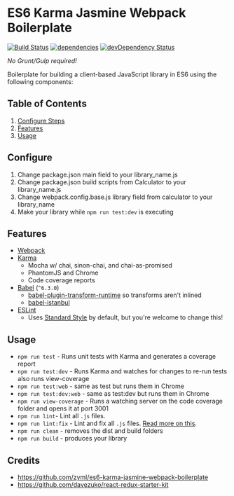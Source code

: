 # ES6 Karma Jasmine Webpack Boilerplate
[![Build Status](https://travis-ci.org/CurtisHumphrey/es6-library-boilerplate.svg?branch=master)](https://travis-ci.org/CurtisHumphrey/es6-library-boilerplate)
[![dependencies](https://david-dm.org/CurtisHumphrey/es6-library-boilerplate.svg)](https://david-dm.org/CurtisHumphrey/es6-library-boilerplate)
[![devDependency Status](https://david-dm.org/CurtisHumphrey/es6-library-boilerplate/dev-status.svg)](https://david-dm.org/CurtisHumphrey/es6-library-boilerplate#info=devDependencies)

_No Grunt/Gulp required!_

Boilerplate for building a client-based JavaScript library in ES6 using the following components:

Table of Contents
-----------------
1. [Configure Steps](#configure)
1. [Features](#features)
1. [Usage](#usage)


Configure
---------

1. Change package.json main field to your library_name.js
2. Change package.json build scripts from Calculator to your library_name.js
3. Change webpack.config.base.js library field from calculator to your library_name
4. Make your library while `npm run test:dev` is executing

Features
--------

* [Webpack](https://github.com/webpack/webpack)
* [Karma](https://github.com/karma-runner/karma)
  * Mocha w/ chai, sinon-chai, and chai-as-promised
  * PhantomJS and Chrome
  * Code coverage reports
* [Babel](https://github.com/babel/babel) (`^6.3.0`)
  * [babel-plugin-transform-runtime](https://www.npmjs.com/package/babel-plugin-transform-runtime) so transforms aren't inlined
  * [babel-istanbul](https://github.com/ambitioninc/babel-istanbul)
* [ESLint](http://eslint.org)
  * Uses [Standard Style](https://github.com/feross/standard) by default, but you're welcome to change this!

Usage
-----
* `npm run test` - Runs unit tests with Karma and generates a coverage report
* `npm run test:dev` - Runs Karma and watches for changes to re-run tests also runs view-coverage
* `npm run test:web` - same as test but runs them in Chrome
* `npm run test:dev:web` - same as test:dev but runs them in Chrome
* `npm run view-coverage` - Runs a watching server on the code coverage folder and opens it at port 3001
* `npm run lint`- Lint all `.js` files.
* `npm run lint:fix` - Lint and fix all `.js` files. [Read more on this](http://eslint.org/docs/user-guide/command-line-interface.html#fix).
* `npm run clean` - removes the dist and build folders
* `npm run build` - produces your library



## Credits
* https://github.com/zyml/es6-karma-jasmine-webpack-boilerplate
* https://github.com/davezuko/react-redux-starter-kit
